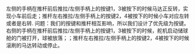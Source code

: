左侧的手柄在推杆前后推拉/左侧手柄上的按键1，3被按下的时候马达正反转，实现小车前后走；推杆左右推拉/左侧手柄上的按键2，4被按下的时候小车对应左转或者是右转.
问题：我们的按键和推杆相互影响，所以我们设计了优先级为按键。
右侧的手柄在推杆前后推拉/左侧手柄上的按键1，3被按下的时候，舵机启动储球舱的门被打开，球被放落；；推杆左右推拉/左侧手柄上的按键2，4被按下的时候滚刷的马达转动或停止。
